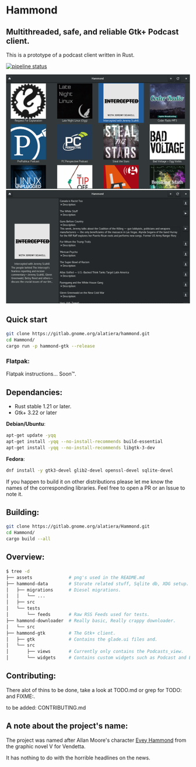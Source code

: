 # Hammond
## Multithreaded, safe, and reliable Gtk+ Podcast client.
This is a prototype of a podcast client written in Rust.

[![pipeline status](https://gitlab.gnome.org/alatiera/Hammond/badges/master/pipeline.svg)](https://gitlab.gnome.org/alatiera/Hammond/commits/master)

![podcasts_view](./assets/podcasts_view.png)
![podcast_widget](./assets/podcast_widget.png)

## Quick start
```sh
git clone https://gitlab.gnome.org/alatiera/hammond.git
cd Hammond/
cargo run -p hammond-gtk --release
```
### Flatpak:
Flatpak instructions... Soon™.

## Dependancies:

* Rust stable 1.21 or later.
* Gtk+ 3.22 or later

**Debian/Ubuntu**:
```sh
apt-get update -yqq
apt-get install -yqq --no-install-recommends build-essential
apt-get install -yqq --no-install-recommends libgtk-3-dev
```

**Fedora**:
```sh
dnf install -y gtk3-devel glib2-devel openssl-devel sqlite-devel
```

If you happen to build it on other distributions please let me know the names of the corresponding libraries. Feel free to open a PR or an Issue to note it.

## Building:

```sh
git clone https://gitlab.gnome.org/alatiera/Hammond.git
cd Hammond/
cargo build --all
```

## Overview:

```sh
$ tree -d
├── assets              # png's used in the README.md
├── hammond-data        # Storate related stuff, Sqlite db, XDG setup.
│   ├── migrations      # Diesel migrations.
│   │   └── ... 
│   ├── src
│   └── tests
│       └── feeds       # Raw RSS Feeds used for tests.
├── hammond-downloader  # Really basic, Really crappy downloader.
│   └── src
├── hammond-gtk         # The Gtk+ client.
│   ├── gtk             # Contains the glade.ui files and.
│   └── src
│       ├── views       # Currently only contains the Podcasts_view.
│       └── widgets     # Contains custom widgets such as Podcast and Episode.
```

## Contributing:
There alot of thins to be done, take a look at TODO.md or grep for TODO: and FIXME:.

to be added: CONTRIBUTING.md

## A note about the project's name:

The project was named after Allan Moore's character [Evey Hammond](https://en.wikipedia.org/wiki/Evey_Hammond) from the graphic novel V for Vendetta.

It has nothing to do with the horrible headlines on the news.
